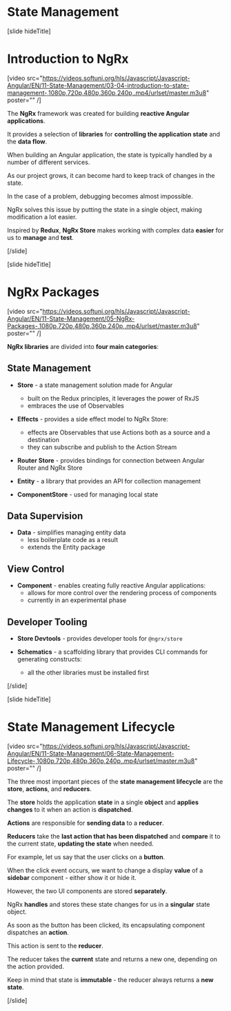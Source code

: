 # State Management

[slide hideTitle]

# Introduction to NgRx

[video src="https://videos.softuni.org/hls/Javascript/Javascript-Angular/EN/11-State-Management/03-04-introduction-to-state-management-,1080p,720p,480p,360p,240p,.mp4/urlset/master.m3u8" poster="" /]

The **NgRx** framework was created for building **reactive Angular applications**.

It provides a selection of **libraries** for **controlling the application state** and the **data flow**.

When building an Angular application, the state is typically handled by a number of different services.

As our project grows, it can become hard to keep track of changes in the state.

In the case of a problem, debugging becomes almost impossible.

NgRx solves this issue by putting the state in a single object, making modification a lot easier.

Inspired by **Redux**, **NgRx Store** makes working with complex data **easier** for us to **manage** and **test**.

[/slide]

[slide hideTitle]

# NgRx Packages

[video src="https://videos.softuni.org/hls/Javascript/Javascript-Angular/EN/11-State-Management/05-NgRx-Packages-,1080p,720p,480p,360p,240p,.mp4/urlset/master.m3u8" poster="" /]

**NgRx libraries** are divided into **four main categories**:

## State Management

- **Store** - a state management solution made for Angular
  * built on the Redux principles, it leverages the power of RxJS
  * embraces the use of Observables

- **Effects** - provides a side effect model to NgRx Store:
  * effects are Observables that use Actions both as a source and a destination
  * they can subscribe and publish to the Action Stream

- **Router Store** - provides bindings for connection between Angular Router and NgRx Store

- **Entity** - a library that provides an API for collection management

- **ComponentStore** - used for managing local state

## Data Supervision

- **Data** - simplifies managing entity data
  * less boilerplate code as a result
  * extends the Entity package

## View Control

- **Component** - enables creating fully reactive Angular applications:
  * allows for more control over the rendering process of components
  * currently in an experimental phase

## Developer Tooling

- **Store Devtools** - provides developer tools for `@ngrx/store`

- **Schematics** - a scaffolding library that provides CLI commands for generating constructs:
  * all the other libraries must be installed first

[/slide]


[slide hideTitle]

# State Management Lifecycle

[video src="https://videos.softuni.org/hls/Javascript/Javascript-Angular/EN/11-State-Management/06-State-Management-Lifecycle-,1080p,720p,480p,360p,240p,.mp4/urlset/master.m3u8" poster="" /]

The three most important pieces of the **state management lifecycle** are the **store**, **actions**, and **reducers**.

The **store** holds the application **state** in a single **object** and **applies changes** to it when an action is **dispatched**.

**Actions** are responsible for **sending data** to a **reducer**.

**Reducers** take the **last action that has been dispatched** and **compare** it to the current state, **updating the state** when needed.

For example, let us say that the user clicks on a **button**. 

When the click event occurs, we want to change a display **value** of a **sidebar** component - either show it or hide it.

However, the two UI components are stored **separately**.

NgRx **handles** and stores these state changes for us in a **singular** state object.

As soon as the button has been clicked, its encapsulating component dispatches an **action**.

This action is sent to the **reducer**.

The reducer takes the **current** state and returns a new one, depending on the action provided.

Keep in mind that state is **immutable** - the reducer always returns a **new state**.

[/slide]

